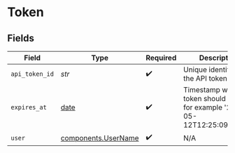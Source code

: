 # Token


## Fields

| Field                                                                           | Type                                                                            | Required                                                                        | Description                                                                     |
| ------------------------------------------------------------------------------- | ------------------------------------------------------------------------------- | ------------------------------------------------------------------------------- | ------------------------------------------------------------------------------- |
| `api_token_id`                                                                  | *str*                                                                           | :heavy_check_mark:                                                              | Unique identifier of the API token.                                             |
| `expires_at`                                                                    | [date](https://docs.python.org/3/library/datetime.html#date-objects)            | :heavy_check_mark:                                                              | Timestamp when the token should expire, for example '2022-05-12T12:25:09+02:00' |
| `user`                                                                          | [components.UserName](../../models/components/username.md)                      | :heavy_check_mark:                                                              | N/A                                                                             |